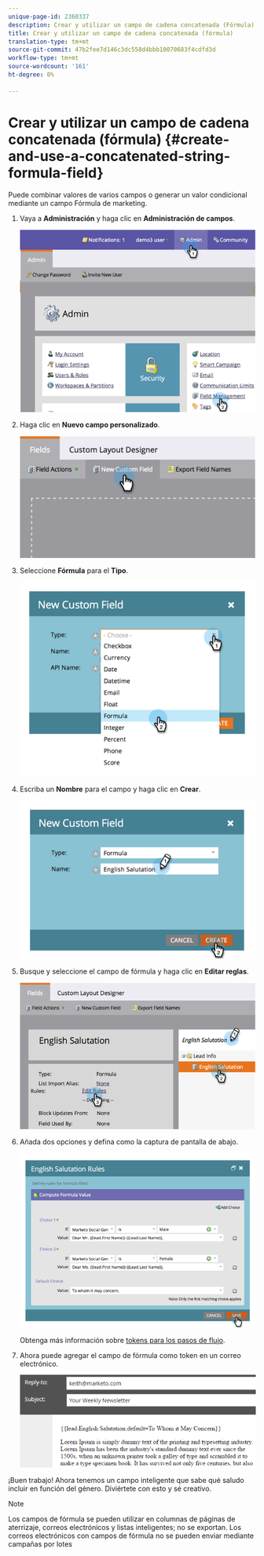```yaml
---
unique-page-id: 2360337
description: Crear y utilizar un campo de cadena concatenada (Fórmula) - Documentos de marketing - Documentación del producto
title: Crear y utilizar un campo de cadena concatenada (fórmula)
translation-type: tm+mt
source-git-commit: 47b2fee7d146c3dc558d4bbb10070683f4cdfd3d
workflow-type: tm+mt
source-wordcount: '161'
ht-degree: 0%

---
```



# Crear y utilizar un campo de cadena concatenada (fórmula) {#create-and-use-a-concatenated-string-formula-field}

Puede combinar valores de varios campos o generar un valor condicional mediante un campo Fórmula de marketing.

1. Vaya a **Administración** y haga clic en **Administración de campos**.

   ![](assets/image2014-9-19-9-3a44-3a58.png)

1. Haga clic en **Nuevo campo personalizado**.

   ![](assets/image2014-9-19-9-3a45-3a8.png)

1. Seleccione **Fórmula** para el **Tipo**.

   ![](assets/image2014-9-19-9-3a45-3a17.png)

1. Escriba un **Nombre** para el campo y haga clic en **Crear**.

   ![](assets/image2014-9-19-9-3a46-3a0.png)

1. Busque y seleccione el campo de fórmula y haga clic en **Editar reglas**.

   ![](assets/image2014-9-19-9-3a46-3a13.png)

1. Añada dos opciones y defina como la captura de pantalla de abajo.

   ![](assets/image2014-9-19-9-3a46-3a25.png)

   Obtenga más información sobre [tokens para los pasos de flujo](../../../product-docs/core-marketo-concepts/smart-campaigns/flow-actions/use-tokens-in-flow-steps.md).

1. Ahora puede agregar el campo de fórmula como token en un correo electrónico.

   ![](assets/seven.png)

¡Buen trabajo! Ahora tenemos un campo inteligente que sabe qué saludo incluir en función del género. Diviértete con esto y sé creativo.

>[!NOTE]
>
>Los campos de fórmula se pueden utilizar en columnas de páginas de aterrizaje, correos electrónicos y listas inteligentes; no se exportan. Los correos electrónicos con campos de fórmula no se pueden enviar mediante campañas por lotes


